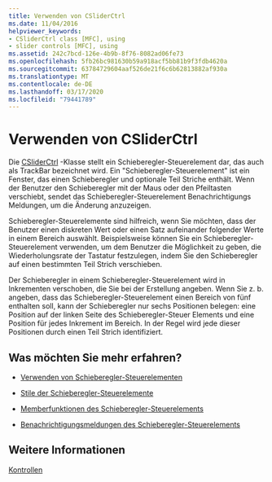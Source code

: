 ```yaml
---
title: Verwenden von CSliderCtrl
ms.date: 11/04/2016
helpviewer_keywords:
- CSliderCtrl class [MFC], using
- slider controls [MFC], using
ms.assetid: 242c7bcd-126e-4b9b-8f76-8082ad06fe73
ms.openlocfilehash: 5fb26bc981630b59a918acf5bb81b9f3fdb4620a
ms.sourcegitcommit: 63784729604aaf526de21f6c6b62813882af930a
ms.translationtype: MT
ms.contentlocale: de-DE
ms.lasthandoff: 03/17/2020
ms.locfileid: "79441789"
---
```

# <a name="using-csliderctrl"></a>Verwenden von CSliderCtrl

Die [CSliderCtrl](../mfc/reference/csliderctrl-class.md) -Klasse stellt ein Schieberegler-Steuerelement dar, das auch als TrackBar bezeichnet wird. Ein "Schieberegler-Steuerelement" ist ein Fenster, das einen Schieberegler und optionale Teil Striche enthält. Wenn der Benutzer den Schieberegler mit der Maus oder den Pfeiltasten verschiebt, sendet das Schieberegler-Steuerelement Benachrichtigungs Meldungen, um die Änderung anzuzeigen.

Schieberegler-Steuerelemente sind hilfreich, wenn Sie möchten, dass der Benutzer einen diskreten Wert oder einen Satz aufeinander folgender Werte in einem Bereich auswählt. Beispielsweise können Sie ein Schieberegler-Steuerelement verwenden, um dem Benutzer die Möglichkeit zu geben, die Wiederholungsrate der Tastatur festzulegen, indem Sie den Schieberegler auf einen bestimmten Teil Strich verschieben.

Der Schieberegler in einem Schieberegler-Steuerelement wird in Inkrementen verschoben, die Sie bei der Erstellung angeben. Wenn Sie z. b. angeben, dass das Schieberegler-Steuerelement einen Bereich von fünf enthalten soll, kann der Schieberegler nur sechs Positionen belegen: eine Position auf der linken Seite des Schieberegler-Steuer Elements und eine Position für jedes Inkrement im Bereich. In der Regel wird jede dieser Positionen durch einen Teil Strich identifiziert.

## <a name="what-do-you-want-to-know-more-about"></a>Was möchten Sie mehr erfahren?

- [Verwenden von Schieberegler-Steuerelementen](../mfc/using-slider-controls.md)

- [Stile der Schieberegler-Steuerelemente](../mfc/slider-control-styles.md)

- [Memberfunktionen des Schieberegler-Steuerelements](../mfc/slider-control-member-functions.md)

- [Benachrichtigungsmeldungen des Schieberegler-Steuerelements](../mfc/slider-notification-messages.md)

## <a name="see-also"></a>Weitere Informationen

[Kontrollen](../mfc/controls-mfc.md)
